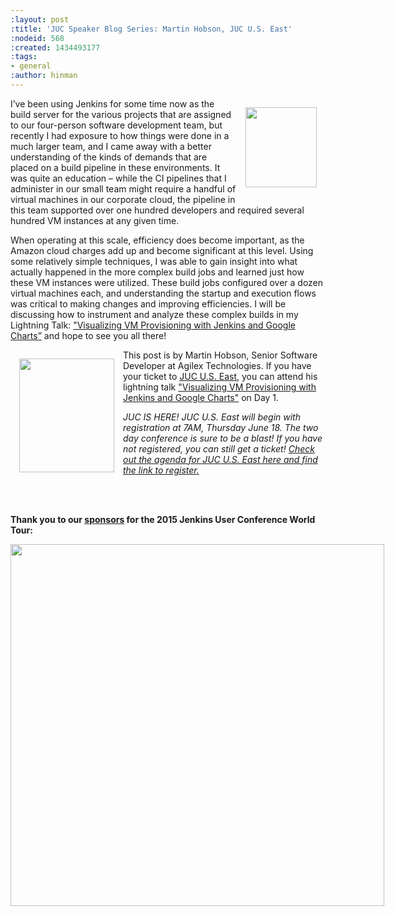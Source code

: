 ```yaml
---
:layout: post
:title: 'JUC Speaker Blog Series: Martin Hobson, JUC U.S. East'
:nodeid: 568
:created: 1434493177
:tags:
- general
:author: hinman
---
```

<div style="float:right; margin:1em">
<img src="https://jenkins-ci.org/sites/default/files/images/Jenkins_Butler_0.png" width=114 height=128>
</div>

<p>I’ve been using Jenkins for some time now as the build server for the various projects that are assigned to our four-person software development team, but recently I had exposure to how things were done in a much larger team, and I came away with a better understanding of the kinds of demands that are placed on a build pipeline in these environments. It was quite an education – while the CI pipelines that I administer in our small team might require a handful of virtual machines in our corporate cloud, the pipeline in this team supported over one hundred developers and required several hundred VM instances at any given time.</p>

<p>When operating at this scale, efficiency does become important, as the Amazon cloud charges add up and become significant at this level. Using some relatively simple techniques, I was able to gain insight into what actually happened in the more complex build jobs and learned just how these VM instances were utilized. These build jobs configured over a dozen virtual machines each, and understanding the startup and execution flows was critical to making changes and improving efficiencies. I will be discussing how to instrument and analyze these complex builds in my Lightning Talk: <a href="http://www.cloudbees.com/jenkins/juc-2015/abstracts/us-east/01-02-1615-hobson">"Visualizing VM Provisioning with Jenkins and Google Charts”</a> and hope to see you all there!</p>

<div style="float:left; margin:1em">
<img src="http://jenkins-ci.org/sites/default/files/images/01-02-1615-hobson_0.jpg" width=152 height=182>
</div>

<p>This post is by Martin Hobson, Senior Software Developer at Agilex Technologies. If you have your ticket to <a href="http://www.cloudbees.com/jenkins/juc-2015/us-east">JUC U.S. East</a>, you can attend his lightning talk <a href="http://www.cloudbees.com/jenkins/juc-2015/abstracts/us-east/01-02-1615-hobson">"Visualizing VM Provisioning with Jenkins and Google Charts"</a> on Day 1.</p>

<p><i>JUC IS HERE! JUC U.S. East will begin with registration at 7AM, Thursday June 18. The two day conference is sure to be a blast! If you have not registered, you can still get a ticket! <a href="http://www.cloudbees.com/jenkins/juc-2015/us-east">Check out the agenda for JUC U.S. East here and find the link to register.</a></i></p>
<br><br>
<p><b>Thank you to our <a href="http://www.cloudbees.com/jenkins/juc-2015/sponsors">sponsors</a> for the 2015 Jenkins User Conference World Tour:</p></b>

<div style="float:left; margin:0em">
<img src="http://jenkins-ci.org/sites/default/files/images/sponsors-06032015-02_0.png" width=598 height=579>
</div>
